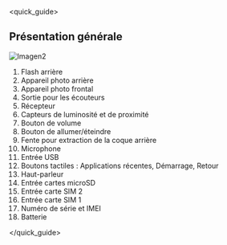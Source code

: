 <quick_guide>
## Présentation générale

![Imagen2](http://static.energysistem.com/images/manuals/42598/56057bbdaf011.jpg)

1. Flash arrière
2. Appareil photo arrière
3. Appareil photo frontal
4. Sortie pour les écouteurs
5. Récepteur
6. Capteurs de luminosité et de proximité
7. Bouton de volume
8. Bouton de allumer/éteindre
9. Fente pour extraction de la coque arrière
10. Microphone
11. Entrée USB
12. Boutons tactiles : Applications récentes, Démarrage, Retour
13. Haut-parleur
14. Entrée cartes microSD
15. Entrée carte SIM 2
16. Entrée carte SIM 1
17. Numéro de série et IMEI
18. Batterie




</quick_guide>
